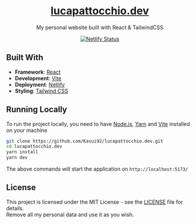 <div align="center">
  <h1><a href="https://lucapattocchio.dev" target="_blank">lucapattocchio.dev</a></h1>
  My personal website built with React & TailwindCSS
</div>

<div align="center">

[![Netlify Status](https://api.netlify.com/api/v1/badges/452ad6fc-5bc7-4cee-9b17-35bef96423fb/deploy-status)](https://app.netlify.com/sites/lucapattocchio/deploys)

</div>

## Built With

- **Framework**: [React](https://react.dev/)
- **Development**: [Vite](https://vite.dev/)
- **Deployment**: [Netlify](https://www.netlify.com/)
- **Styling**: [Tailwind CSS](https://tailwindcss.com)

## Running Locally

To run the project locally, you need to have [Node.js](https://nodejs.org/en/), [Yarn](https://yarnpkg.com/) and [Vite](https://vite.dev/) installed on your machine

```bash
git clone https://github.com/Kasui92/lucapattocchio.dev.git
cd lucapattocchio.dev
yarn install
yarn dev
```

The above commands will start the application on `http://localhost:5173/`

## License

This project is licensed under the MIT License - see the [LICENSE](LICENSE) file for details.<br/>
Remove all my personal data and use it as you wish.
